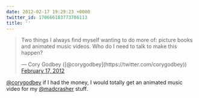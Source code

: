 ```yaml
---
date: 2012-02-17 19:29:23 +0000
twitter_id: 170666183773786113
title: ''
---
```


<blockquote class="twitter-tweet"><p lang="en" dir="ltr">Two things I always find myself wanting to do more of: picture books and animated music videos. Who do I need to talk to make this happen?</p>&mdash; Cory Godbey ([@corygodbey](https://twitter.com/corygodbey)) <a href="https://twitter.com/corygodbey/status/170644228454617088?ref_src=twsrc%5Etfw">February 17, 2012</a></blockquote>
<script async src="https://platform.twitter.com/widgets.js" charset="utf-8"></script>

[@corygodbey](https://twitter.com/corygodbey) if I had the money, I would totally get an animated music video for my [@madcrasher](https://twitter.com/madcrasher) stuff.
